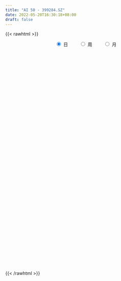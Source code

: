 ```yaml
---
title: "AI 50 - 399284.SZ"
date: 2022-05-20T16:30:18+08:00
draft: false
---
```

{{< rawhtml >}}
    <div style="text-align: center">
        <label style="padding: 1rem;"><input style="margin-right: .5rem" type="radio" name="period" value="D" checked onclick="period_change(this)">日</label>
        <label style="padding: 1rem;"><input style="margin-right: .5rem" type="radio" name="period" value="W" onclick="period_change(this)">周</label>
        <label style="padding: 1rem;"><input style="margin-right: .5rem" type="radio" name="period" value="M" onclick="period_change(this)">月</label>
    </div>
    <div id="chart" style="height: 700px;"></div> 
    <script type="text/javascript">
        const D_v = [10463248.0,8488639.0,9449908.0,8924910.0,10833565.0,8629348.0,10642944.0,10358773.0,9526172.0,11200913.0,11411400.0,11853828.0,10500669.0,9542897.0,10272040.0,12029258.0,9512633.0,9328744.0,9539787.0,9775135.0,10844319.0,10138280.0,14925554.0,15197161.0,16184817.0,14277058.0,13420274.0,16460486.0,15513225.0,13439109.0,13816724.0,12173309.0,10262799.0,11661299.0,13445278.0,12467713.0,12731323.0,10979412.0,9798244.0,11132815.0,9469546.0,12819115.0,12348460.0,15572646.0,16719414.0,14798335.0,12558463.0,13061035.0,12929968.0,10259611.0,12733045.0,15245172.0,14332798.0,14232896.0,15559205.0,13351136.0,12854921.0,13983432.0,16580465.0,16889570.0,14885135.0,14247682.0,13210149.0,12918350.0,13600160.0,13302143.0,14464809.0,14740958.0,11918859.0,11984376.0,11129520.0,10686661.0,10057992.0,12446637.0,12156761.0,10314042.0,12617043.0,13727328.0,15214234.0,13297740.0,12041781.0,10711655.0,10494518.0,9490403.0,10001957.0,15452433.0,14024466.0,10838315.0,11163741.0,11419588.0,9357181.0,9897699.0,7864136.0,6680251.0,9858443.0,8947501.0,9499401.0,7099506.0,7675880.0,6292555.0,7243901.0,6292245.0,6565253.0,5008356.0,5805606.0,7170740.0,5957195.0,6106989.0,7137250.0,6599684.0,6838027.0,7238099.0,9041068.0,9038814.0,7942234.0,9461956.0,11451939.0,10613320.0,9143868.0,9371961.0,14341331.0,10646194.0,9935760.0,11946312.0,11843583.0,13477029.0,14878077.0,16566449.0,14368058.0,15077247.0,15038431.0,14453413.0,13004502.0,13550986.0,14405960.0,13856594.0,12072686.0,14027726.0,14129605.0,15063911.0,11657679.0,13234519.0,11608341.0,13206299.0,13509465.0,12888602.0,13871303.0,14378698.0,14412045.0,13573391.0,13358585.0,12869704.0,11630400.0,13029934.0,10980994.0,10365676.0,8932079.0,11051585.0,10350809.0,13062108.0,11469357.0,14592771.0,15338504.0,11876077.0,12428017.0,12553790.0,11435542.0,10483561.0,11108941.0,10396592.0,19627336.0,22339425.0,15540110.0,13209021.0,11515795.0,11325620.0,15203059.0,11216931.0,12715528.0,10185746.0,10745877.0,11229475.0,13403641.0,10774876.0,12126940.0,10668107.0,9396360.0,9302340.0,10171008.0,12191249.0,18234850.0,15669430.0,13959301.0,17927076.0,10764864.0,9418661.0,9038436.0,8731008.0,10346652.0,9502025.0,11212995.0,10952535.0,13183337.0,10004167.0,10684590.0,10024766.0,11825202.0,12943184.0,12456356.0,8040469.0,9513029.0,7543076.0,8645155.0,8037652.0,6831548.0,6773742.0,7803262.0,7634369.0,7589979.0,7152496.0,8151717.0,8912397.0,8133131.0,8363099.0,7356356.0,6272847.0,6135451.0,7095984.0,6576777.0,5783357.0,6419960.0,7359342.0,6846536.0,10476480.0,10124261.0,10878634.0,8804330.0,10502271.0,9965945.0,10578102.0,7474865.0,8938933.0,11240976.0,8095300.0,7906360.0,7504634.0,6685738.0,8495157.0,6929790.0,7479017.0]
const D_histogram = [0.0,1.6488888889,1.924026692,4.4429412592,7.6839276983,10.8795724828,13.7116052841,15.9491700397,14.3005620957,18.6898397999,25.2727278205,25.2764178575,25.5168724889,23.2338128968,23.3289298205,22.4445976792,14.2113701504,6.2202992744,1.1350422112,-0.9191705925,-4.1905137977,-6.2480848156,-2.0452023413,-4.0678815404,-4.4876551146,-9.8342665369,-7.03757831,-1.6638754904,3.9504439074,6.1294871091,8.7980846476,6.519437547,3.5329886687,3.5070253669,0.1231727524,1.9500147851,-1.1576397147,-9.4590721135,-10.8906581418,-11.9595298939,-11.1631836263,-7.9531991253,-10.6295807331,-3.4807569214,2.2611884849,0.5956957274,0.7610732666,0.0586476718,1.7702101776,2.2558585633,4.2813748592,5.9941577662,3.2307828463,-1.0521694232,-9.58881172,-17.5305338413,-17.4253518237,-17.1060660942,-10.8837316694,-9.2552879998,-3.5370238724,-2.3244555287,-2.0016516453,-0.1065037487,2.4490446168,2.0083351406,2.1661110805,-3.9913035625,-9.7547060573,-19.3062250097,-24.5745076429,-25.755551083,-24.6187298431,-16.3827956042,-11.7335608916,-7.9876697853,-8.1892223652,-6.052355531,-2.7768800194,-3.9983692267,-3.2852676117,-6.4211615372,-9.1438038429,-6.4889565252,-3.189811738,3.9462380878,3.6755968629,4.9151977177,4.4031408048,2.3641812872,-1.0122075837,-8.2137923988,-11.4752715535,-12.8096187453,-9.6501911361,-7.8889706462,-7.8375312581,-8.003820822,-12.4183925078,-10.6523210991,-6.0989696226,-2.1353674241,-4.3460433671,-3.9993287662,-2.2307017037,1.2509751735,1.6997411805,3.8068441706,4.0411823913,2.1403126963,4.1414717498,5.2032461329,7.6614466328,3.0498586972,-0.6949357475,1.4764959455,8.4748266995,10.8526975281,14.1721491975,17.4001838724,22.5248424677,23.6262477023,27.1117649772,27.5195927907,28.4615328904,27.9516674598,26.44282201,22.4746615016,21.5664882048,16.9069730979,17.9261836357,21.5325858002,20.3934742595,17.0768233961,11.5804073652,3.5437368393,-1.6029086175,-2.8790623406,-2.4568907652,-6.5132614083,-6.7990449833,-9.9419884195,-14.5961160707,-9.1730366726,-4.1684667922,-3.36865032,-0.2971718895,3.4555140772,3.5829710551,3.1520115009,-2.4443125845,-12.8001951419,-15.2286982937,-13.4934106596,-11.8235191254,-12.5903207276,-13.3013572128,-11.2950498724,-11.751692428,-8.0363499128,-4.8524312916,-0.9262176683,-4.5491504156,-9.3947180309,-17.6145876757,-18.9661666508,-23.6251397746,-24.5876704352,-28.4115345362,-28.8822496623,-17.8466667471,-7.0765256071,-2.2742477351,-2.0731945742,-5.1706791312,-6.0121405507,-16.4711606803,-20.707886614,-31.2815500134,-38.2300300392,-41.8470162797,-41.181073994,-33.3894552501,-27.6946204374,-25.6449752801,-20.9499485129,-12.7102902342,-5.7058806952,-0.3655325627,7.1536131509,16.8553342952,19.1503621583,26.8750509778,24.6623418924,23.9489229339,22.4403279026,20.9933869745,18.0872951238,11.8842886606,5.3932715799,-8.0714580901,-18.8221718548,-26.2489631982,-26.8900984047,-24.4277905441,-26.2995281461,-33.194063718,-28.6679803948,-19.1090194419,-11.5210536667,-4.7018669983,0.152682677,5.5599596497,5.4061979368,2.9062807435,0.6334656757,-3.4675021775,-0.2590679867,0.6991504633,2.1017306146,2.5704149112,-0.2345288577,-3.351717601,-12.9180794707,-14.2309762859,-17.2164755101,-15.4885295031,-12.7656314506,-6.3018121704,-1.4484323057,1.6895612481,-0.2792637701,-3.036130425,-16.4431244569,-27.983153341,-23.5030804968,-18.8698567003,-4.9563497783,4.2811729843,7.9001051136,10.3883779421,15.4607465866,21.7055959695,25.6056464266,26.4651313873,25.6359061554,26.19278365,27.3386992841,28.1912659257,30.0657282445]
const D_fast = [0.0,2.0611111111,2.8172555872,6.4469054692,11.6088738329,17.524411738,23.7843458604,30.009203126,31.9357357058,40.9974733601,53.8985433358,60.2213378371,66.8410105907,70.3664042229,76.2937536017,81.0205708802,76.3401858889,69.9041898315,65.1026933212,62.8186878693,58.4997162148,54.8801239929,58.5717058819,55.5320562977,53.9903689448,46.1851908884,47.2224845377,52.1802184848,58.7821488594,62.4935638383,67.3616825387,66.7128948249,64.6096931138,65.4604861537,62.1074267274,64.4217724563,61.0247080278,50.3585076007,46.2042570369,42.1455028114,40.1510531724,41.3727378921,36.038961101,42.3175956823,48.6248382098,47.1082693842,47.4639152401,46.7761515632,48.9302666134,49.97987964,53.0757396507,56.2870619992,54.3313827908,49.7853881656,38.8515429387,26.5271873572,22.2760314188,18.3188006248,21.8202021323,21.1348238019,25.9688319612,26.6002864227,26.4226773948,28.2911993542,31.459008874,31.5203831829,32.2196868929,25.0644463592,16.8623673501,2.4842921453,-8.9276173986,-16.5475486094,-21.5654098303,-17.4251744924,-15.7093300028,-13.9603563427,-16.209214514,-15.5854365626,-13.0041810558,-15.2252625697,-15.3334778576,-20.0746621675,-25.0832554339,-24.0506472475,-21.5489553948,-13.4263460471,-12.7780880562,-10.3096877721,-9.7209594837,-11.1688736796,-14.7983144464,-24.0533473612,-30.1836444042,-34.7203962824,-33.9735164572,-34.1845386289,-36.0924820553,-38.2597268247,-45.7788966375,-46.6759055035,-43.6472964326,-40.2175360901,-43.5147228749,-44.1678404655,-42.956888829,-39.1624681584,-38.2887668563,-35.2299528235,-33.9853190049,-35.351110526,-32.314583535,-29.9519976186,-25.5784354606,-29.4275587218,-33.3460871034,-30.805531424,-21.6884939952,-16.5974487846,-9.7349598158,-2.1568791728,8.5989900395,15.6069571996,25.8704157189,33.15814173,41.2154650523,47.6935164866,52.7953765393,54.4458814063,58.9293301608,58.4965583283,63.997314775,72.9868633896,76.9461204137,77.8986753994,75.2973612098,68.1466248937,62.5992522825,60.6033329743,60.4112818584,54.7265958633,52.7410510424,47.1126105014,38.8094538325,41.9392740624,45.9017272447,45.8593811369,48.8565665951,53.4731310811,54.4963308228,54.8533741438,48.6459719122,35.0900405694,28.8543628441,27.2162978133,25.9303095662,22.0159277821,17.9795519937,17.162096866,13.7675312034,15.4737862404,17.4445970387,21.1392562449,16.3790358937,9.1847887707,-3.4387277931,-9.5318484309,-20.0971064983,-27.2065547677,-38.1333025028,-45.8245800445,-39.250663816,-30.2496540778,-26.0159381395,-26.3331836222,-30.723337962,-33.0678345192,-47.6446448188,-57.0583424061,-75.4523933088,-91.9583808445,-106.0371211548,-115.6664473677,-116.2221924363,-117.4510127329,-121.8126113957,-122.3550717566,-117.2929860365,-111.7150466713,-106.4660816795,-97.1585326782,-83.24297796,-76.1603595574,-61.7169079934,-57.7640316057,-52.4902198307,-48.3887328864,-44.5873270709,-42.9715951406,-46.2035294386,-51.3462286244,-66.8288228169,-82.2850795454,-96.2741116882,-103.637771496,-107.2824112714,-115.72903091,-130.9220824113,-133.5629941869,-128.7812880944,-124.0735857359,-118.4298658171,-113.5371454725,-106.7398785874,-105.5420908161,-107.3154378235,-109.4298864724,-114.39772987,-111.2540626759,-110.1210566101,-108.1930438051,-107.0817557807,-109.9453317641,-113.9004499075,-126.6963316449,-131.5669725316,-138.8565906333,-141.000777002,-141.4692868123,-136.5809205746,-132.0896487864,-128.5292649206,-130.5679058813,-134.0838051425,-151.6015802885,-170.1373975079,-171.533094788,-171.6173351665,-158.9429156891,-148.6350996804,-143.0411412727,-137.9557739587,-129.0182186676,-117.3469702923,-107.0455082285,-99.569740421,-93.989989114,-86.8849157069,-78.9043252518,-71.0039421287,-61.6130477488]
const D_slow = [0.0,0.4122222222,0.8932288952,2.00396421,3.9249461346,6.6448392553,10.0727405763,14.0600330863,17.6351736102,22.3076335601,28.6258155153,34.9449199796,41.3241381019,47.1325913261,52.9648237812,58.575973201,62.1288157386,63.6838905572,63.96765111,63.7378584618,62.6902300124,61.1282088085,60.6169082232,59.5999378381,58.4780240594,56.0194574252,54.2600628477,53.8440939751,54.831704952,56.3640767293,58.5635978912,60.1934572779,61.0767044451,61.9534607868,61.9842539749,62.4717576712,62.1823477425,59.8175797142,57.0949151787,54.1050327052,51.3142367987,49.3259370174,46.6685418341,45.7983526037,46.363649725,46.5125736568,46.7028419735,46.7175038914,47.1600564358,47.7240210766,48.7943647915,50.292904233,51.1005999446,50.8375575888,48.4403546588,44.0577211985,39.7013832425,35.424866719,32.7039338016,30.3901118017,29.5058558336,28.9247419514,28.4243290401,28.3977031029,29.0099642571,29.5120480423,30.0535758124,29.0557499218,26.6170734074,21.790517155,15.6468902443,9.2080024735,3.0533200128,-1.0423788883,-3.9757691112,-5.9726865575,-8.0199921488,-9.5330810316,-10.2273010364,-11.2268933431,-12.048210246,-13.6535006303,-15.939451591,-17.5616907223,-18.3591436568,-17.3725841349,-16.4536849191,-15.2248854897,-14.1241002885,-13.5330549667,-13.7861068627,-15.8395549624,-18.7083728507,-21.9107775371,-24.3233253211,-26.2955679826,-28.2549507972,-30.2559060027,-33.3605041296,-36.0235844044,-37.54832681,-38.0821686661,-39.1686795078,-40.1685116994,-40.7261871253,-40.4134433319,-39.9885080368,-39.0367969941,-38.0265013963,-37.4914232222,-36.4560552848,-35.1552437515,-33.2398820933,-32.477417419,-32.6511513559,-32.2820273695,-30.1633206947,-27.4501463126,-23.9071090133,-19.5570630452,-13.9258524283,-8.0192905027,-1.2413492584,5.6385489393,12.7539321619,19.7418490269,26.3525545293,31.9712199047,37.3628419559,41.5895852304,46.0711311393,51.4542775894,56.5526461543,60.8218520033,63.7169538446,64.6028880544,64.2021609,63.4823953149,62.8681726236,61.2398572715,59.5400960257,57.0545989208,53.4055699032,51.112310735,50.070194037,49.228031457,49.1537384846,50.0176170039,50.9133597677,51.7013626429,51.0902844968,47.8902357113,44.0830611379,40.7097084729,37.7538286916,34.6062485097,31.2809092065,28.4571467384,25.5192236314,23.5101361532,22.2970283303,22.0654739132,20.9281863093,18.5795068016,14.1758598827,9.43431822,3.5280332763,-2.6188843325,-9.7217679666,-16.9423303821,-21.4039970689,-23.1731284707,-23.7416904045,-24.259989048,-25.5526588308,-27.0556939685,-31.1734841386,-36.3504557921,-44.1708432954,-53.7283508052,-64.1901048751,-74.4853733736,-82.8327371862,-89.7563922955,-96.1676361156,-101.4051232438,-104.5826958023,-106.0091659761,-106.1005491168,-104.3121458291,-100.0983122553,-95.3107217157,-88.5919589712,-82.4263734981,-76.4391427647,-70.829060789,-65.5807140454,-61.0588902644,-58.0878180993,-56.7395002043,-58.7573647268,-63.4629076905,-70.0251484901,-76.7476730913,-82.8546207273,-89.4295027638,-97.7280186933,-104.895013792,-109.6722686525,-112.5525320692,-113.7279988188,-113.6898281495,-112.2998382371,-110.9482887529,-110.221718567,-110.0633521481,-110.9302276925,-110.9949946892,-110.8202070733,-110.2947744197,-109.6521706919,-109.7108029063,-110.5487323066,-113.7782521742,-117.3359962457,-121.6401151232,-125.512247499,-128.7036553617,-130.2791084042,-130.6412164807,-130.2188261687,-130.2886421112,-131.0476747174,-135.1584558317,-142.1542441669,-148.0300142911,-152.7474784662,-153.9865659108,-152.9162726647,-150.9412463863,-148.3441519008,-144.4789652541,-139.0525662618,-132.6511546551,-126.0348718083,-119.6258952694,-113.0776993569,-106.2430245359,-99.1952080545,-91.6787759933]
const D_data = [['2021-05-11', 3337.9846, 3415.4116, 3302.1079, 3427.862],['2021-05-12', 3404.2987, 3441.2491, 3385.4938, 3441.8071],['2021-05-13', 3403.1007, 3430.7793, 3398.688, 3462.4012],['2021-05-14', 3432.5325, 3469.2556, 3402.0721, 3469.2556],['2021-05-17', 3474.458, 3499.2372, 3474.458, 3526.3204],['2021-05-18', 3492.2175, 3524.3532, 3470.4886, 3528.9581],['2021-05-19', 3508.5144, 3547.2304, 3505.2026, 3575.7159],['2021-05-20', 3539.3428, 3567.1797, 3537.0081, 3583.6396],['2021-05-21', 3576.2668, 3534.4802, 3524.9863, 3589.9954],['2021-05-24', 3536.0724, 3633.7165, 3536.0724, 3637.5906],['2021-05-25', 3637.1648, 3712.2982, 3619.3687, 3713.7933],['2021-05-26', 3711.836, 3672.5518, 3668.9017, 3712.905],['2021-05-27', 3663.0072, 3702.0383, 3658.7635, 3723.3112],['2021-05-28', 3707.266, 3690.7657, 3664.0689, 3728.9609],['2021-05-31', 3708.1726, 3740.4972, 3706.9097, 3742.8372],['2021-06-01', 3726.7586, 3752.4353, 3715.2047, 3771.1733],['2021-06-02', 3747.4676, 3658.9136, 3644.3267, 3749.4417],['2021-06-03', 3660.4872, 3635.1076, 3633.8298, 3689.3722],['2021-06-04', 3623.8019, 3648.1144, 3622.4899, 3672.4037],['2021-06-07', 3658.0596, 3675.9407, 3629.5377, 3676.4522],['2021-06-08', 3683.0, 3653.2056, 3633.8053, 3693.0646],['2021-06-09', 3644.2887, 3658.607, 3633.5171, 3672.4042],['2021-06-10', 3658.8901, 3748.2732, 3654.184, 3748.2732],['2021-06-11', 3758.6359, 3682.2798, 3672.6467, 3759.9331],['2021-06-15', 3697.827, 3700.7405, 3660.4435, 3721.3989],['2021-06-16', 3697.746, 3625.7515, 3618.7309, 3712.6658],['2021-06-17', 3620.2986, 3722.0106, 3618.7912, 3724.4786],['2021-06-18', 3745.6236, 3780.7177, 3745.6236, 3799.8981],['2021-06-21', 3777.426, 3822.2399, 3755.9092, 3839.3506],['2021-06-22', 3828.8214, 3812.3222, 3777.1024, 3832.825],['2021-06-23', 3805.4902, 3845.8238, 3777.3734, 3869.6298],['2021-06-24', 3858.1066, 3799.502, 3776.3809, 3859.1594],['2021-06-25', 3796.9423, 3789.0393, 3761.3159, 3808.7015],['2021-06-28', 3790.7941, 3829.591, 3775.9663, 3844.7108],['2021-06-29', 3828.0679, 3788.5535, 3785.9076, 3848.3223],['2021-06-30', 3790.9249, 3859.3698, 3786.2264, 3859.3698],['2021-07-01', 3862.4448, 3803.2581, 3796.5598, 3867.3012],['2021-07-02', 3791.3843, 3711.6315, 3708.6711, 3792.1116],['2021-07-05', 3728.6691, 3771.5064, 3726.2572, 3781.5155],['2021-07-06', 3772.6583, 3768.0283, 3714.9394, 3795.2007],['2021-07-07', 3734.4532, 3788.91, 3712.0886, 3796.9544],['2021-07-08', 3788.6299, 3829.5489, 3776.661, 3837.3117],['2021-07-09', 3811.2093, 3756.5979, 3711.787, 3811.2093],['2021-07-12', 3764.0557, 3892.8388, 3748.9066, 3894.8148],['2021-07-13', 3915.1119, 3916.2848, 3891.351, 3942.1462],['2021-07-14', 3894.2039, 3842.2738, 3840.8697, 3898.6291],['2021-07-15', 3840.308, 3868.3567, 3813.3964, 3868.7896],['2021-07-16', 3873.1868, 3863.0227, 3855.6262, 3911.9582],['2021-07-19', 3837.4437, 3903.4632, 3830.5161, 3910.728],['2021-07-20', 3865.3693, 3902.4544, 3858.4529, 3906.1437],['2021-07-21', 3908.5893, 3938.0945, 3906.8987, 3996.7626],['2021-07-22', 3967.8176, 3955.5272, 3915.6361, 3989.4608],['2021-07-23', 3965.2838, 3907.5126, 3902.0243, 3966.1008],['2021-07-26', 3939.4199, 3877.4945, 3810.3202, 3953.0354],['2021-07-27', 3868.777, 3792.1913, 3790.191, 3932.3285],['2021-07-28', 3754.4479, 3750.6329, 3640.6962, 3799.9047],['2021-07-29', 3810.5085, 3822.174, 3788.3465, 3842.4117],['2021-07-30', 3808.9102, 3817.502, 3762.8781, 3817.502],['2021-08-02', 3803.8755, 3902.8772, 3797.9806, 3902.9456],['2021-08-03', 3886.2657, 3863.0139, 3850.2345, 3934.4951],['2021-08-04', 3861.5503, 3933.3623, 3861.5503, 3933.3623],['2021-08-05', 3926.7081, 3897.511, 3880.2003, 3934.0281],['2021-08-06', 3891.3825, 3892.8828, 3852.4684, 3904.5572],['2021-08-09', 3876.7541, 3921.8251, 3866.1274, 3930.793],['2021-08-10', 3907.3695, 3947.2259, 3889.78, 3947.6877],['2021-08-11', 3949.0298, 3921.377, 3911.3763, 3949.4431],['2021-08-12', 3926.0728, 3934.0434, 3903.1667, 3962.3224],['2021-08-13', 3922.7162, 3842.082, 3836.2032, 3922.7162],['2021-08-16', 3834.7437, 3813.1184, 3796.6012, 3850.3609],['2021-08-17', 3821.1556, 3715.844, 3706.2886, 3821.5879],['2021-08-18', 3714.831, 3714.3557, 3679.6335, 3723.0689],['2021-08-19', 3706.9513, 3729.6403, 3702.512, 3751.7246],['2021-08-20', 3717.8832, 3739.2125, 3694.4872, 3782.6518],['2021-08-23', 3740.4852, 3837.3151, 3729.6356, 3844.5511],['2021-08-24', 3842.5961, 3815.6721, 3803.9924, 3842.5961],['2021-08-25', 3817.7286, 3818.5005, 3799.6533, 3831.1851],['2021-08-26', 3811.3562, 3771.1377, 3770.4819, 3825.7487],['2021-08-27', 3782.7818, 3798.7286, 3749.4683, 3802.5827],['2021-08-30', 3871.7593, 3822.7336, 3804.8189, 3892.3321],['2021-08-31', 3824.8675, 3767.6814, 3730.5457, 3824.8675],['2021-09-01', 3769.3617, 3785.964, 3720.1997, 3810.9561],['2021-09-02', 3782.8207, 3725.4022, 3720.1362, 3782.8207],['2021-09-03', 3716.9141, 3706.3133, 3684.2662, 3735.844],['2021-09-06', 3702.5819, 3764.866, 3684.8858, 3768.2738],['2021-09-07', 3760.1978, 3782.649, 3750.4602, 3791.2648],['2021-09-08', 3788.0329, 3856.8231, 3782.5611, 3856.8231],['2021-09-09', 3828.2787, 3783.2558, 3763.5797, 3828.2787],['2021-09-10', 3777.6178, 3806.0067, 3762.3092, 3825.1649],['2021-09-13', 3801.2148, 3787.6708, 3768.856, 3802.3403],['2021-09-14', 3772.7898, 3762.3493, 3752.9848, 3823.5586],['2021-09-15', 3747.7693, 3729.4767, 3716.2073, 3751.263],['2021-09-16', 3727.4572, 3646.9905, 3646.9905, 3742.8546],['2021-09-17', 3648.7782, 3657.6043, 3595.0816, 3667.1856],['2021-09-22', 3609.2003, 3656.6292, 3602.6545, 3667.5645],['2021-09-23', 3673.0915, 3705.5892, 3657.6913, 3720.7144],['2021-09-24', 3702.7326, 3690.7551, 3687.8052, 3728.4244],['2021-09-27', 3713.5926, 3664.0267, 3645.5163, 3738.8841],['2021-09-28', 3650.649, 3650.4414, 3625.6073, 3678.8713],['2021-09-29', 3626.7819, 3572.003, 3557.8104, 3627.6093],['2021-09-30', 3590.7579, 3628.0675, 3590.7579, 3639.6351],['2021-10-08', 3673.1866, 3668.1752, 3646.0861, 3697.4691],['2021-10-11', 3668.6416, 3675.1891, 3661.8967, 3688.9844],['2021-10-12', 3672.0745, 3594.426, 3570.3848, 3672.0745],['2021-10-13', 3597.0397, 3612.4054, 3583.0843, 3619.7594],['2021-10-14', 3620.1788, 3627.6904, 3600.9522, 3629.8852],['2021-10-15', 3635.3575, 3657.2262, 3620.5005, 3680.4734],['2021-10-18', 3651.0669, 3625.3174, 3584.5931, 3651.0669],['2021-10-19', 3622.6514, 3649.611, 3612.4394, 3652.7301],['2021-10-20', 3654.775, 3630.1386, 3629.1708, 3680.3055],['2021-10-21', 3623.8016, 3595.9383, 3581.1482, 3632.5387],['2021-10-22', 3601.6725, 3642.3672, 3600.293, 3662.4664],['2021-10-25', 3639.3455, 3637.5445, 3594.7165, 3640.4118],['2021-10-26', 3638.1689, 3664.8874, 3633.0355, 3692.6574],['2021-10-27', 3657.4854, 3570.0272, 3561.9059, 3657.4854],['2021-10-28', 3548.3367, 3554.5056, 3541.6346, 3593.2006],['2021-10-29', 3557.022, 3620.0751, 3555.4543, 3629.0545],['2021-11-01', 3628.3943, 3705.011, 3618.7606, 3709.7866],['2021-11-02', 3702.2694, 3676.1902, 3655.9068, 3722.9787],['2021-11-03', 3695.6274, 3709.844, 3687.3214, 3728.6769],['2021-11-04', 3723.3222, 3736.0505, 3716.4718, 3740.0254],['2021-11-05', 3747.3488, 3796.1473, 3746.4779, 3833.3112],['2021-11-08', 3789.917, 3779.5876, 3744.2226, 3790.0868],['2021-11-09', 3775.7787, 3841.6487, 3764.6282, 3849.4101],['2021-11-10', 3841.3595, 3835.8995, 3821.414, 3876.7314],['2021-11-11', 3817.3006, 3870.0648, 3810.7666, 3898.3979],['2021-11-12', 3861.8911, 3878.0253, 3845.1644, 3882.4351],['2021-11-15', 3905.1472, 3885.1704, 3880.2812, 3914.8859],['2021-11-16', 3876.8852, 3863.2953, 3858.4622, 3921.4147],['2021-11-17', 3864.3726, 3911.0662, 3861.5824, 3912.1137],['2021-11-18', 3900.2109, 3870.0257, 3859.2209, 3921.4162],['2021-11-19', 3879.3524, 3951.5887, 3875.6707, 3955.5751],['2021-11-22', 3963.9514, 4019.3963, 3952.2031, 4021.8216],['2021-11-23', 4000.1624, 3991.1649, 3974.4811, 4007.9589],['2021-11-24', 3989.4398, 3975.2126, 3969.5862, 4004.5825],['2021-11-25', 3970.3277, 3944.3762, 3943.2657, 3977.1779],['2021-11-26', 3935.1289, 3891.042, 3883.462, 3942.2238],['2021-11-29', 3843.8926, 3901.4674, 3842.6357, 3903.3374],['2021-11-30', 3914.0185, 3939.873, 3912.495, 3963.2336],['2021-12-01', 3942.5592, 3965.7259, 3935.5249, 3971.7702],['2021-12-02', 3956.7382, 3904.9807, 3902.9081, 3961.045],['2021-12-03', 3906.644, 3943.7403, 3906.644, 3951.7467],['2021-12-06', 3938.6619, 3900.2191, 3898.0413, 3951.4552],['2021-12-07', 3918.5791, 3858.1428, 3831.6704, 3927.3582],['2021-12-08', 3873.6767, 3984.4704, 3873.6767, 3985.731],['2021-12-09', 3976.6255, 4009.3946, 3969.4839, 4025.3498],['2021-12-10', 3989.0589, 3976.5042, 3955.5651, 3998.3627],['2021-12-13', 3990.6056, 4021.0433, 3987.7992, 4034.1173],['2021-12-14', 4009.8436, 4056.4581, 4004.1502, 4062.2088],['2021-12-15', 4044.4579, 4031.5824, 4024.8782, 4057.2936],['2021-12-16', 4039.0033, 4033.7941, 3999.5069, 4046.3651],['2021-12-17', 4008.56, 3960.3094, 3959.8991, 4011.7336],['2021-12-20', 3946.6643, 3858.2911, 3855.8529, 3964.4891],['2021-12-21', 3862.9994, 3918.2739, 3862.3295, 3925.849],['2021-12-22', 3932.1615, 3963.1049, 3932.1615, 3980.3657],['2021-12-23', 3966.5793, 3966.9603, 3958.7484, 3990.9887],['2021-12-24', 3974.7719, 3934.2253, 3927.3558, 3980.4329],['2021-12-27', 3939.0426, 3925.2164, 3913.8434, 3952.004],['2021-12-28', 3936.1516, 3957.1805, 3933.1431, 3971.758],['2021-12-29', 3953.0905, 3925.1075, 3909.2084, 3954.6983],['2021-12-30', 3922.6335, 3981.8029, 3919.5837, 4008.3418],['2021-12-31', 3991.8683, 3991.9611, 3947.9612, 3994.8355],['2022-01-04', 4023.0126, 4021.4122, 3983.0334, 4032.3997],['2022-01-05', 4010.1802, 3928.4725, 3905.7871, 4026.604],['2022-01-06', 3902.7365, 3887.3795, 3851.2081, 3908.4308],['2022-01-07', 3900.0024, 3801.1046, 3798.3337, 3915.2921],['2022-01-10', 3789.8579, 3848.2127, 3752.993, 3866.2267],['2022-01-11', 3848.1059, 3774.2511, 3766.9146, 3857.5863],['2022-01-12', 3783.658, 3786.024, 3754.3032, 3805.3105],['2022-01-13', 3802.8246, 3714.9877, 3714.063, 3803.5567],['2022-01-14', 3696.6801, 3720.4407, 3681.1866, 3746.9639],['2022-01-17', 3744.1613, 3871.8424, 3744.1613, 3878.0459],['2022-01-18', 3884.7264, 3914.504, 3880.704, 3990.4097],['2022-01-19', 3893.583, 3874.8525, 3844.2588, 3921.1874],['2022-01-20', 3873.522, 3825.5779, 3818.288, 3874.0383],['2022-01-21', 3809.7714, 3769.8981, 3759.1288, 3831.3958],['2022-01-24', 3744.4862, 3779.2367, 3741.711, 3804.1807],['2022-01-25', 3756.8517, 3614.8083, 3613.9603, 3775.1799],['2022-01-26', 3613.9521, 3633.1596, 3579.7315, 3666.4934],['2022-01-27', 3633.0857, 3486.8818, 3485.8997, 3634.685],['2022-01-28', 3512.9924, 3449.8444, 3449.2018, 3522.5379],['2022-02-07', 3499.6646, 3422.3328, 3408.0471, 3505.7222],['2022-02-08', 3415.3439, 3424.7475, 3354.6539, 3425.076],['2022-02-09', 3421.8689, 3495.8308, 3417.7454, 3496.0758],['2022-02-10', 3493.2459, 3469.2817, 3452.2332, 3505.0681],['2022-02-11', 3451.709, 3409.896, 3401.3482, 3480.3426],['2022-02-14', 3388.7467, 3428.5312, 3355.8452, 3457.3648],['2022-02-15', 3433.1587, 3479.8365, 3429.3893, 3480.5943],['2022-02-16', 3507.9937, 3483.2869, 3470.7676, 3516.6891],['2022-02-17', 3471.7692, 3478.3438, 3459.8591, 3509.7685],['2022-02-18', 3474.2013, 3528.2588, 3474.2013, 3528.5023],['2022-02-21', 3546.8577, 3597.407, 3544.3285, 3599.5691],['2022-02-22', 3559.4094, 3537.6302, 3511.9233, 3559.4094],['2022-02-23', 3550.4941, 3638.2477, 3550.4941, 3642.7459],['2022-02-24', 3614.4005, 3537.1278, 3489.6377, 3628.645],['2022-02-25', 3579.5693, 3556.1639, 3550.404, 3607.2182],['2022-02-28', 3553.222, 3548.284, 3505.5025, 3569.2817],['2022-03-01', 3550.9336, 3548.7422, 3529.3851, 3557.6452],['2022-03-02', 3525.5028, 3525.2917, 3506.7611, 3532.5323],['2022-03-03', 3542.269, 3462.7695, 3458.1694, 3542.8099],['2022-03-04', 3433.8276, 3423.4438, 3406.1008, 3464.6199],['2022-03-07', 3405.0256, 3272.5319, 3257.2531, 3405.6394],['2022-03-08', 3283.3074, 3221.2909, 3191.5081, 3305.9687],['2022-03-09', 3234.4619, 3185.9759, 3033.943, 3244.885],['2022-03-10', 3255.8643, 3217.306, 3216.3264, 3263.1024],['2022-03-11', 3152.3242, 3229.1341, 3107.4022, 3232.6573],['2022-03-14', 3196.2223, 3143.7192, 3143.7192, 3231.2297],['2022-03-15', 3121.9674, 3019.6886, 3019.6886, 3173.0784],['2022-03-16', 3081.3269, 3117.0972, 2949.3589, 3127.2811],['2022-03-17', 3169.8651, 3183.8964, 3165.2124, 3220.4272],['2022-03-18', 3169.8789, 3177.5503, 3142.7584, 3185.9697],['2022-03-21', 3189.3292, 3184.3372, 3153.2291, 3209.2618],['2022-03-22', 3177.6857, 3173.323, 3157.4734, 3197.0054],['2022-03-23', 3177.0405, 3194.2585, 3153.7251, 3206.6448],['2022-03-24', 3171.0788, 3127.2662, 3112.8367, 3171.0788],['2022-03-25', 3139.2408, 3078.1946, 3077.8448, 3150.1379],['2022-03-28', 3043.9121, 3053.7745, 3022.5413, 3078.7345],['2022-03-29', 3062.4271, 2996.6331, 2983.6056, 3066.6258],['2022-03-30', 3019.5551, 3068.49, 3012.706, 3068.49],['2022-03-31', 3057.1384, 3035.9243, 3026.1981, 3065.3835],['2022-04-01', 3014.4756, 3033.234, 3004.1204, 3049.7186],['2022-04-06', 3028.9535, 3012.7728, 2996.0986, 3032.7583],['2022-04-07', 3003.6888, 2950.664, 2950.664, 3022.0471],['2022-04-08', 2958.7068, 2913.5017, 2875.2874, 2961.1715],['2022-04-11', 2899.2019, 2775.6696, 2760.4384, 2899.2019],['2022-04-12', 2772.6036, 2822.187, 2726.2359, 2822.187],['2022-04-13', 2799.2691, 2759.8478, 2759.8478, 2801.8651],['2022-04-14', 2784.5121, 2784.7267, 2762.8465, 2801.237],['2022-04-15', 2760.8627, 2779.7696, 2739.2033, 2802.4463],['2022-04-18', 2777.6501, 2825.4403, 2755.3253, 2826.4783],['2022-04-19', 2833.7551, 2814.2193, 2801.8008, 2854.0458],['2022-04-20', 2829.2987, 2795.8706, 2788.8701, 2848.9583],['2022-04-21', 2773.0702, 2716.9854, 2707.3751, 2814.0121],['2022-04-22', 2702.2207, 2674.2809, 2661.9642, 2711.5924],['2022-04-25', 2634.5779, 2470.0594, 2469.596, 2634.5779],['2022-04-26', 2482.1722, 2388.0919, 2384.3463, 2506.1544],['2022-04-27', 2373.1106, 2528.3387, 2370.7554, 2529.9321],['2022-04-28', 2523.4189, 2516.4857, 2483.9796, 2549.8473],['2022-04-29', 2546.4873, 2651.6792, 2530.0707, 2663.5256],['2022-05-05', 2607.4975, 2633.708, 2599.2904, 2658.3798],['2022-05-06', 2552.7138, 2581.3612, 2542.698, 2619.9062],['2022-05-09', 2560.8499, 2569.7348, 2551.7552, 2598.4298],['2022-05-10', 2530.1029, 2612.1199, 2519.6049, 2617.3567],['2022-05-11', 2614.9866, 2652.2166, 2612.5378, 2721.9919],['2022-05-12', 2629.2133, 2649.9606, 2624.5652, 2666.705],['2022-05-13', 2661.8912, 2627.2074, 2603.992, 2667.0556],['2022-05-16', 2644.0768, 2609.5066, 2602.7978, 2667.5671],['2022-05-17', 2611.6658, 2630.3455, 2583.2345, 2630.3455],['2022-05-18', 2647.2697, 2648.1938, 2629.2799, 2675.2394],['2022-05-19', 2602.3509, 2657.5779, 2597.3561, 2658.6101],['2022-05-20', 2663.5803, 2687.563, 2645.8895, 2693.9617]]
const W_v = [89003218.7800000012,78936716.1799999923,67855212.7600000054,93866198.349999994,95171230.8500000089,119251332.1700000018,139960584.0,107768114.0,94300889.0,85287047.0,69490987.0,53780911.0,52217008.0,56348221.0,69201947.0,48700270.0,41826788.0,58965226.0,67216252.0,54917745.0,82401772.0,66585690.0,77555446.0,40631535.0,86501350.0,139163235.0,113134456.0,94562294.0,82682680.0,97184030.0,75848571.0,78505495.0,79431531.0,83323184.0,84695703.0,62979844.0,44548784.0,20091524.0,9559895.0,51578263.0,42573953.0,53544355.0,50595097.0,49760513.0,41721802.0,41572735.0,40227744.0,40502286.0,35590797.0,43380396.0,38482977.0,64097400.0,70409762.0,57362701.0,59131410.0,56941447.0,28028059.0,25596502.0,56557729.0,46679058.0,42580336.0,39150096.0,42001458.0,35445358.0,29041041.0,36954608.0,57384047.0,46140263.0,17829044.0,47349747.0,49990802.0,54509707.0,50682462.0,60880449.0,60342635.0,65205166.0,61285025.0,55568180.0,72709893.0,65500594.0,69981590.0,75813001.0,69026420.0,55777408.0,61261811.0,61759928.0,59807574.0,49702345.0,25486195.0,30567342.0,7243901.0,30842200.0,32639145.0,42722171.0,54922419.0,57848878.0,75928262.0,69271455.0,66951607.0,64447226.0,69594022.0,58876708.0,54865938.0,54235369.0,55978426.0,82231687.0,60646884.0,58280809.0,51729064.0,76555521.0,47036782.0,56037624.0,55289977.0,40570460.0,36953848.0,25197245.0,35223737.0,32985972.0,50785976.0,20544047.0,43656434.0,37094336.0]
const W_histogram = [0.0,3.7510363533,2.9001976631,8.8539197826,19.3923883274,45.1351967062,39.6537891645,42.5480525201,27.8599144786,2.5665353574,-22.033635587,-37.0609403984,-43.8609942978,-42.1171151264,-42.1457116503,-31.3713146348,-16.4454869488,-7.7497427169,-10.7854130137,-14.2304781038,-7.1933537762,-0.9632558097,10.0598722499,20.95601651,37.2387037231,73.054033221,69.0711642383,58.4193590509,64.4322802544,69.1836399525,65.8815497886,58.081216461,49.4738968772,39.3099186792,14.1953345804,1.7435057567,-19.2667461831,-31.6341541709,-32.1943557208,-31.1453885827,-33.4713982343,-32.5555111267,-20.6640504203,-20.16492158,-22.2228642037,-29.1692250795,-29.1138024661,-39.632394344,-43.3829323817,-46.9015157452,-40.3079129696,-23.4997883994,-9.304212167,8.4950508253,-0.1581311753,-17.368214044,-11.9814221975,-2.3799054361,-8.5817318735,-3.8199299115,-15.5308429474,-29.0193614117,-27.9622302046,-22.8708237335,-22.653572083,-20.117535228,-6.7155651108,-3.3701504362,-8.498349286,-3.6001248797,4.1698200029,19.1341803355,25.0841119063,29.9171594941,37.8303430379,41.4220392274,36.5513689805,34.3583075693,37.8023053825,40.5602629259,34.0676942913,32.5946718341,26.2181171683,13.7197338592,8.3712924427,-1.9303166534,-2.5321199056,-12.849848396,-17.1008697339,-23.4037574479,-24.0488096714,-24.3173327311,-24.5298811282,-25.114658069,-13.1856980794,-0.0199069236,12.7003605422,15.8870249836,20.1219831255,23.4739590391,22.9188509232,19.2606091953,19.1544458883,5.3719850906,-9.2400241895,-15.2808954527,-39.1793779087,-55.0529035638,-54.8358976773,-50.1928511384,-53.1553695907,-64.5389612705,-71.3484409677,-77.8200652365,-80.091939155,-84.201605015,-89.9492498246,-94.414806727,-92.337838752,-89.1037072063,-77.6974132365,-60.6638588255]
const W_fast = [0.0,4.6887954416,4.5630061672,12.7302082323,28.116773859,65.1433814143,69.5754211638,83.1066976494,75.3835382275,50.7317929457,20.6232131045,-3.6693268065,-21.4346292803,-30.2200288905,-40.785053327,-37.8534849702,-27.0390290214,-20.2807204688,-26.012744019,-33.0154286351,-27.7766427515,-21.7873587374,-8.2492626153,7.8858857723,33.4782489161,87.5570867192,100.8420087961,104.7950433715,126.9160346385,148.9633043248,162.1316016081,168.8515723958,172.6127270312,172.276228503,150.7104780492,138.6945256647,112.8675871792,92.5916406486,83.9828501686,77.2454701609,66.5516109508,59.3286202768,66.054068378,61.5119668234,53.8983081487,39.659641003,32.436613,12.009922536,-2.5863485971,-17.8303108969,-21.3136863637,-10.3805088933,1.4890142973,21.412039996,12.7193252015,-8.8328111782,-6.4413748811,2.5651655213,-5.7820938845,-1.9752744003,-17.5688981731,-38.3122569902,-44.2456833343,-44.8719827966,-50.3181241668,-52.8114711188,-41.0883922793,-38.5855152138,-45.8383013851,-41.8401081987,-33.0277083153,-13.2798028989,-1.0588433515,11.2534941098,28.6242634131,42.5714694095,46.8386414077,53.2351568888,66.1297310476,79.0277543225,81.0521092607,87.7277547621,87.9057293883,78.8372795441,75.5816612382,64.7974729788,63.5626397502,50.0324491608,41.5062103895,29.3523833135,22.695128672,16.3472724296,10.0022537505,3.1388122925,11.7713477622,24.932162187,40.8275197884,47.9859404757,57.251394399,66.4718600723,71.6464646873,72.8033752582,77.4858234233,65.0463588983,48.1243435707,38.2632484443,4.5699215112,-25.0668300349,-38.5587985677,-46.4639648134,-62.7153256634,-90.2336576608,-114.8802475999,-140.8068881778,-163.101746885,-188.2618139988,-216.4967712646,-244.5660298488,-265.5735215617,-284.6153168176,-292.6333761569,-290.7657864523]
const W_slow = [0.0,0.9377590883,1.6628085041,3.8762884497,8.7243855316,20.0081847081,29.9216319993,40.5586451293,47.5236237489,48.1652575883,42.6568486915,33.3916135919,22.4263650175,11.8970862359,1.3606583233,-6.4821703354,-10.5935420726,-12.5309777518,-15.2273310053,-18.7849505312,-20.5832889753,-20.8241029277,-18.3091348652,-13.0701307377,-3.760454807,14.5030534983,31.7708445578,46.3756843206,62.4837543842,79.7796643723,96.2500518195,110.7703559347,123.138830154,132.9663098238,136.5151434689,136.951019908,132.1343333623,124.2257948196,116.1772058894,108.3908587437,100.0230091851,91.8841314034,86.7181187984,81.6768884034,76.1211723524,68.8288660826,61.550415466,51.64231688,40.7965837846,29.0712048483,18.9942266059,13.1192795061,10.7932264643,12.9169891706,12.8774563768,8.5354028658,5.5400473164,4.9450709574,2.799637989,1.8446555112,-2.0380552257,-9.2928955786,-16.2834531297,-22.0011590631,-27.6645520839,-32.6939358909,-34.3728271685,-35.2153647776,-37.3399520991,-38.239983319,-37.1975283183,-32.4139832344,-26.1429552578,-18.6636653843,-9.2060796248,1.149430182,10.2872724272,18.8768493195,28.3274256651,38.4674913966,46.9844149694,55.133082928,61.68761222,65.1175456848,67.2103687955,66.7277896322,66.0947596558,62.8822975568,58.6070801233,52.7561407613,46.7439383435,40.6646051607,34.5321348787,28.2534703614,24.9570458416,24.9520691107,28.1271592462,32.0989154921,37.1294112735,42.9979010333,48.7276137641,53.5427660629,58.331377535,59.6743738076,57.3643677603,53.5441438971,43.7492994199,29.9860735289,16.2770991096,3.728886325,-9.5599560727,-25.6946963903,-43.5318066322,-62.9868229413,-83.0098077301,-104.0602089838,-126.54752144,-150.1512231217,-173.2356828097,-195.5116096113,-214.9359629204,-230.1019276268]
const W_data = [['2020-01-10', 3126.9951, 3252.1544, 3126.9951, 3277.0385],['2020-01-17', 3245.1769, 3310.9318, 3245.1769, 3357.9286],['2020-01-23', 3303.8752, 3263.9741, 3214.21, 3426.9],['2020-02-07', 2966.2735, 3368.2431, 2944.1789, 3377.9484],['2020-02-14', 3360.9767, 3482.7297, 3308.9807, 3561.2621],['2020-02-21', 3519.0024, 3799.7833, 3501.78, 3861.5434],['2020-02-28', 3801.3708, 3500.9941, 3491.0721, 3941.8616],['2020-03-06', 3565.422, 3637.0287, 3503.6164, 3849.1132],['2020-03-13', 3553.4308, 3419.1893, 3247.1604, 3629.6454],['2020-03-20', 3439.1126, 3196.7836, 3076.6539, 3439.1126],['2020-03-27', 3081.6393, 3068.7138, 2970.1838, 3186.6333],['2020-04-03', 3006.7266, 3062.8449, 2903.0527, 3105.0791],['2020-04-10', 3142.1436, 3078.2074, 3062.4566, 3184.7938],['2020-04-17', 3050.409, 3139.4947, 2989.3737, 3185.7881],['2020-04-24', 3147.9108, 3089.0226, 3075.6926, 3223.351],['2020-04-30', 3102.5525, 3223.7091, 2969.3444, 3238.0967],['2020-05-08', 3190.7857, 3325.0762, 3190.0521, 3367.9192],['2020-05-15', 3353.8245, 3299.7203, 3275.6292, 3375.7253],['2020-05-22', 3297.6889, 3158.5918, 3136.8754, 3335.2422],['2020-05-29', 3133.4498, 3123.3887, 3063.6264, 3191.9461],['2020-06-05', 3151.3655, 3253.1205, 3151.3655, 3309.6534],['2020-06-12', 3276.3122, 3272.78, 3189.784, 3331.4826],['2020-06-19', 3267.8194, 3380.5539, 3237.2888, 3395.5045],['2020-06-24', 3398.6219, 3448.6776, 3391.7188, 3467.7425],['2020-07-03', 3426.5807, 3612.1525, 3383.3026, 3612.1525],['2020-07-10', 3638.7699, 4043.4984, 3638.7699, 4155.1364],['2020-07-17', 4056.7488, 3691.4111, 3636.9043, 4165.5238],['2020-07-24', 3735.8455, 3624.8943, 3611.4125, 3887.4004],['2020-07-31', 3647.9688, 3878.343, 3640.1787, 3904.3639],['2020-08-07', 3920.0922, 3955.5924, 3881.0383, 4038.8324],['2020-08-14', 3940.6031, 3925.4112, 3742.8092, 3994.2589],['2020-08-21', 3926.1415, 3903.481, 3804.4827, 3994.9618],['2020-08-28', 3927.2466, 3908.7517, 3824.543, 3989.5748],['2020-09-04', 3934.5511, 3892.2525, 3809.6995, 3992.2983],['2020-09-11', 3886.959, 3649.8262, 3555.8694, 3910.165],['2020-09-18', 3666.3085, 3732.5342, 3637.9236, 3741.7738],['2020-09-25', 3738.3493, 3546.6024, 3527.2958, 3752.9181],['2020-09-30', 3556.344, 3562.2103, 3524.3321, 3606.8671],['2020-10-09', 3633.4154, 3666.6591, 3625.5746, 3679.2647],['2020-10-16', 3701.2266, 3678.7494, 3655.638, 3803.0936],['2020-10-23', 3720.7119, 3621.9, 3616.0995, 3739.8541],['2020-10-30', 3620.9357, 3645.891, 3616.2147, 3774.4321],['2020-11-06', 3649.4268, 3809.6149, 3613.8762, 3838.1454],['2020-11-13', 3837.5188, 3696.0592, 3663.6905, 3929.0539],['2020-11-20', 3719.6275, 3654.0139, 3552.7679, 3721.4516],['2020-11-27', 3655.122, 3557.9988, 3510.8092, 3655.6771],['2020-12-04', 3558.4415, 3612.9627, 3519.0639, 3615.2891],['2020-12-11', 3615.6974, 3432.4738, 3397.2997, 3620.1658],['2020-12-18', 3429.968, 3451.8341, 3389.3277, 3497.2446],['2020-12-25', 3446.3122, 3403.7269, 3392.6578, 3500.787],['2020-12-31', 3394.3618, 3507.2306, 3339.2553, 3516.9637],['2021-01-08', 3516.5588, 3675.4527, 3499.8825, 3702.2587],['2021-01-15', 3694.9625, 3715.3833, 3677.9062, 3826.4135],['2021-01-22', 3702.8764, 3848.7697, 3697.9989, 3886.3928],['2021-01-29', 3826.6264, 3547.1866, 3493.3861, 3880.7758],['2021-02-05', 3560.0923, 3364.2071, 3363.954, 3673.7784],['2021-02-10', 3371.4529, 3604.5964, 3348.9326, 3609.292],['2021-02-19', 3663.9614, 3693.0923, 3591.1425, 3698.1656],['2021-02-26', 3703.8169, 3500.3628, 3475.7986, 3724.8682],['2021-03-05', 3540.863, 3629.24, 3535.2596, 3670.3408],['2021-03-12', 3647.8123, 3396.0922, 3349.5638, 3679.6015],['2021-03-19', 3359.1518, 3286.7012, 3259.1448, 3367.4205],['2021-03-26', 3284.3681, 3410.5777, 3279.2778, 3430.4722],['2021-04-02', 3436.3404, 3454.6805, 3380.436, 3474.7445],['2021-04-09', 3467.9619, 3386.1501, 3380.2431, 3488.7621],['2021-04-16', 3381.0168, 3401.1948, 3286.6113, 3413.2751],['2021-04-23', 3438.8337, 3565.0957, 3438.8337, 3623.8638],['2021-04-30', 3573.1901, 3475.4639, 3459.924, 3611.5427],['2021-05-07', 3469.3417, 3354.451, 3354.451, 3491.3701],['2021-05-14', 3355.0955, 3469.2556, 3302.1079, 3469.2556],['2021-05-21', 3474.458, 3534.4802, 3470.4886, 3589.9954],['2021-05-28', 3536.0724, 3690.7657, 3536.0724, 3728.9609],['2021-06-04', 3708.1726, 3648.1144, 3622.4899, 3771.1733],['2021-06-11', 3658.0596, 3682.2798, 3629.5377, 3759.9331],['2021-06-18', 3697.827, 3780.7177, 3618.7309, 3799.8981],['2021-06-25', 3777.426, 3789.0393, 3755.9092, 3869.6298],['2021-07-02', 3790.7941, 3711.6315, 3708.6711, 3867.3012],['2021-07-09', 3728.6691, 3756.5979, 3711.787, 3837.3117],['2021-07-16', 3764.0557, 3863.0227, 3748.9066, 3942.1462],['2021-07-23', 3837.4437, 3907.5126, 3830.5161, 3996.7626],['2021-07-30', 3939.4199, 3817.502, 3640.6962, 3953.0354],['2021-08-06', 3803.8755, 3892.8828, 3797.9806, 3934.4951],['2021-08-13', 3876.7541, 3842.082, 3836.2032, 3962.3224],['2021-08-20', 3834.7437, 3739.2125, 3679.6335, 3850.3609],['2021-08-27', 3740.4852, 3798.7286, 3729.6356, 3844.5511],['2021-09-03', 3871.7593, 3706.3133, 3684.2662, 3892.3321],['2021-09-10', 3702.5819, 3806.0067, 3684.8858, 3856.8231],['2021-09-17', 3801.2148, 3657.6043, 3595.0816, 3823.5586],['2021-09-24', 3609.2003, 3690.7551, 3602.6545, 3728.4244],['2021-09-30', 3713.5926, 3628.0675, 3557.8104, 3738.8841],['2021-10-08', 3673.1866, 3668.1752, 3646.0861, 3697.4691],['2021-10-15', 3668.6416, 3657.2262, 3570.3848, 3688.9844],['2021-10-22', 3651.0669, 3642.3672, 3581.1482, 3680.3055],['2021-10-29', 3639.3455, 3620.0751, 3541.6346, 3692.6574],['2021-11-05', 3628.3943, 3796.1473, 3618.7606, 3833.3112],['2021-11-12', 3789.917, 3878.0253, 3744.2226, 3898.3979],['2021-11-19', 3905.1472, 3951.5887, 3858.4622, 3955.5751],['2021-11-26', 3963.9514, 3891.042, 3883.462, 4021.8216],['2021-12-03', 3843.8926, 3943.7403, 3842.6357, 3971.7702],['2021-12-10', 3938.6619, 3976.5042, 3831.6704, 4025.3498],['2021-12-17', 3990.6056, 3960.3094, 3959.8991, 4062.2088],['2021-12-24', 3946.6643, 3934.2253, 3855.8529, 3990.9887],['2021-12-31', 3939.0426, 3991.9611, 3909.2084, 4008.3418],['2022-01-07', 4023.0126, 3801.1046, 3798.3337, 4032.3997],['2022-01-14', 3789.8579, 3720.4407, 3681.1866, 3866.2267],['2022-01-21', 3744.1613, 3769.8981, 3744.1613, 3990.4097],['2022-01-28', 3744.4862, 3449.8444, 3449.2018, 3804.1807],['2022-02-11', 3499.6646, 3409.896, 3354.6539, 3505.7222],['2022-02-18', 3388.7467, 3528.2588, 3355.8452, 3528.5023],['2022-02-25', 3546.8577, 3556.1639, 3489.6377, 3642.7459],['2022-03-04', 3553.222, 3423.4438, 3406.1008, 3569.2817],['2022-03-11', 3405.0256, 3229.1341, 3033.943, 3405.6394],['2022-03-18', 3196.2223, 3177.5503, 2949.3589, 3231.2297],['2022-03-25', 3189.3292, 3078.1946, 3077.8448, 3209.2618],['2022-04-01', 3043.9121, 3033.234, 2983.6056, 3078.7345],['2022-04-08', 3028.9535, 2913.5017, 2875.2874, 3032.7583],['2022-04-15', 2899.2019, 2779.7696, 2726.2359, 2899.2019],['2022-04-22', 2777.6501, 2674.2809, 2661.9642, 2854.0458],['2022-04-29', 2634.5779, 2651.6792, 2370.7554, 2663.5256],['2022-05-06', 2607.4975, 2581.3612, 2542.698, 2658.3798],['2022-05-13', 2560.8499, 2627.2074, 2519.6049, 2721.9919],['2022-05-20', 2644.0768, 2687.563, 2583.2345, 2693.9617]]
const M_v = [235795147.719999969,448249345.3700000048,378116823.0,258978571.0,222926011.0,296313357.0,486905101.0,348256741.0,278351925.0,157256466.0,192512136.0,189322211.0,251001273.0,167123737.0,192857391.0,182518874.0,179951340.0,264412962.0,287470992.0,290390614.0,198811410.0,113447417.0,284071426.0,288635089.0,253092366.0,195984055.0,219317534.0,151345426.0,101294817.0]
const M_histogram = [0.0,15.1260626781,-11.6298280748,-10.0846915412,-14.9747708367,7.9398391935,44.9510557073,66.9704211613,55.6128784258,50.5683842429,38.0956820461,25.0731178885,17.5363269923,8.2549505931,-4.567192773,-8.70862144,5.4273881223,20.9383043626,26.1920781723,24.1742361547,11.9189682174,2.2621323404,15.6538259435,25.6695843403,-4.9349389934,-18.5050739514,-59.6246229692,-107.5441852429,-130.1570815972]
const M_fast = [0.0,18.9075783476,-10.7557694239,-11.7318057757,-20.3655777804,4.5339920482,52.7829724889,91.5449432331,94.0906201041,101.688221982,98.7394402967,91.9851556112,88.8324464631,81.6148077122,67.6508661528,61.3322821258,76.8251387187,97.5706310496,109.3724244024,113.3981414234,104.1226155405,95.0313127486,112.3364628376,128.7696173194,96.9313592374,78.7349557916,22.7092510315,-52.0963575529,-107.2485243065]
const M_slow = [0.0,3.7815156695,0.8740586508,-1.6471142345,-5.3908069437,-3.4058471453,7.8319167815,24.5745220719,38.4777416783,51.119837739,60.6437582506,66.9120377227,71.2961194708,73.359857119,72.2180589258,70.0409035658,71.3977505964,76.632326687,83.1803462301,89.2239052688,92.2036473231,92.7691804082,96.6826368941,103.1000329792,101.8662982308,97.240029743,82.3338740007,55.44782769,22.9085572907]
const M_data = [['2020-01-23', 3126.9951, 3263.9741, 3126.9951, 3426.9],['2020-02-28', 2966.2735, 3500.9941, 2944.1789, 3941.8616],['2020-03-31', 3565.422, 2946.1445, 2903.0527, 3849.1132],['2020-04-30', 2949.6205, 3223.7091, 2937.4129, 3238.0967],['2020-05-29', 3190.7857, 3123.3887, 3063.6264, 3375.7253],['2020-06-30', 3151.3655, 3517.4092, 3151.3655, 3523.7565],['2020-07-31', 3528.4368, 3878.343, 3468.6602, 4165.5238],['2020-08-31', 3920.0922, 3897.9185, 3742.8092, 4038.8324],['2020-09-30', 3893.7924, 3562.2103, 3524.3321, 3992.2983],['2020-10-30', 3633.4154, 3645.891, 3616.0995, 3803.0936],['2020-11-30', 3649.4268, 3548.8335, 3510.8092, 3929.0539],['2020-12-31', 3545.0378, 3507.2306, 3339.2553, 3620.1658],['2021-01-29', 3516.5588, 3547.1866, 3493.3861, 3886.3928],['2021-02-26', 3560.0923, 3500.3628, 3348.9326, 3724.8682],['2021-03-31', 3540.863, 3407.8616, 3259.1448, 3679.6015],['2021-04-30', 3398.5279, 3475.4639, 3286.6113, 3623.8638],['2021-05-31', 3469.3417, 3740.4972, 3302.1079, 3742.8372],['2021-06-30', 3726.7586, 3859.3698, 3618.7309, 3869.6298],['2021-07-30', 3862.4448, 3817.502, 3640.6962, 3996.7626],['2021-08-31', 3803.8755, 3767.6814, 3679.6335, 3962.3224],['2021-09-30', 3769.3617, 3628.0675, 3557.8104, 3856.8231],['2021-10-29', 3673.1866, 3620.0751, 3541.6346, 3697.4691],['2021-11-30', 3628.3943, 3939.873, 3618.7606, 4021.8216],['2021-12-31', 3942.5592, 3991.9611, 3831.6704, 4062.2088],['2022-01-28', 4023.0126, 3449.8444, 3449.2018, 4032.3997],['2022-02-28', 3499.6646, 3548.284, 3354.6539, 3642.7459],['2022-03-31', 3550.9336, 3035.9243, 2949.3589, 3557.6452],['2022-04-29', 3014.4756, 2651.6792, 2370.7554, 3049.7186],['2022-05-31', 2607.4975, 2687.563, 2519.6049, 2721.9919]]
        const D_a = [null,null,null,null,null,null,null,null,null,null,null,null,null,null,null,3771.1733,null,null,null,null,null,null,null,null,null,3618.7309,null,null,null,null,3869.6298,null,null,null,null,null,null,3708.6711,null,null,null,null,null,null,3942.1462,null,null,null,null,null,null,null,null,null,null,3640.6962,null,null,null,null,null,null,null,null,null,null,3962.3224,null,null,null,3679.6335,null,null,null,null,null,null,null,3892.3321,null,null,null,null,null,null,null,null,null,null,null,null,null,null,null,null,null,null,null,3557.8104,null,null,null,null,null,null,3680.4734,null,null,null,null,null,null,null,null,3541.6346,null,null,null,null,null,null,null,null,null,null,null,null,null,null,null,null,4021.8216,null,null,null,null,null,null,null,null,null,null,3831.6704,null,null,null,null,4062.2088,null,null,null,null,null,null,null,null,null,null,null,null,null,null,null,null,null,null,null,null,null,null,null,null,null,null,null,null,null,null,null,null,null,3354.6539,null,null,null,null,null,null,null,null,null,null,3642.7459,null,null,null,null,null,null,null,null,null,null,null,null,null,null,2949.3589,null,null,null,null,null,null,null,null,null,3068.49,null,null,null,null,null,null,null,null,null,null,null,null,null,null,null,null,null,2370.7554,null,null,null,null,null,null,2721.9919,null,null,null,null,null,2597.3561,null]
const W_a = [null,null,null,null,null,null,3941.8616,null,null,null,null,2903.0527,null,null,null,null,null,null,null,null,null,null,null,null,null,null,4165.5238,null,null,null,null,null,null,null,null,null,null,3524.3321,null,null,null,null,null,3929.0539,null,null,null,null,3389.3277,null,null,null,null,3886.3928,null,null,null,null,null,null,null,3259.1448,null,null,null,null,null,null,null,null,null,null,null,null,null,null,null,null,null,3996.7626,null,null,null,null,null,null,null,null,null,null,null,null,null,3541.6346,null,null,null,null,null,null,4062.2088,null,null,null,null,null,null,null,null,null,null,null,null,null,null,null,null,null,2370.7554,null,null,null]
const M_a = [null,null,2903.0527,null,null,null,null,null,null,null,null,null,null,null,null,null,null,null,null,null,null,null,null,4062.2088,null,null,null,null,null]
        const D_b = [[{ coord: ['2021-06-01', 3771.1733] }, { coord: ['2021-08-30', 3708.6711] }],[{ coord: ['2021-09-29', 3680.4734] }, { coord: ['2021-11-22', 3557.8104] }],[{ coord: ['2021-11-22', 4021.8216] }, { coord: ['2022-02-08', 3831.6704] }]]
const W_b = [[{ coord: ['2020-02-28', 3941.8616] }, { coord: ['2021-12-17', 3524.3321] }]]
const M_b = []
    </script>
{{< /rawhtml >}}